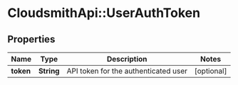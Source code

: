 # CloudsmithApi::UserAuthToken

## Properties
Name | Type | Description | Notes
------------ | ------------- | ------------- | -------------
**token** | **String** | API token for the authenticated user | [optional] 



